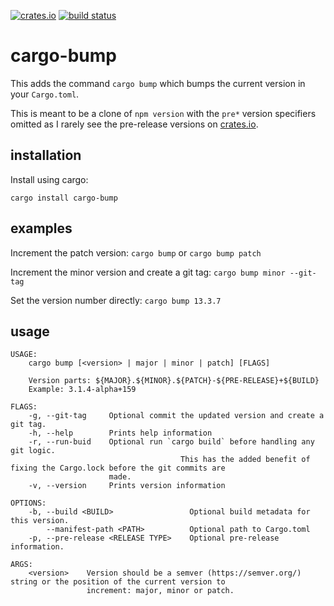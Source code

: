 [![crates.io](https://img.shields.io/crates/v/cargo-bump.svg)](https://crates.io/crates/cargo-bump)
[![build status](https://travis-ci.org/wraithan/cargo-bump.svg?branch=master)](https://travis-ci.org/wraithan/cargo-bump)
# cargo-bump

This adds the command `cargo bump` which bumps the current version in your
`Cargo.toml`.

This is meant to be a clone of `npm version` with the `pre*` version specifiers
omitted as I rarely see the pre-release versions on [crates.io](https://crates.io/).

## installation

Install using cargo:

`cargo install cargo-bump`

## examples

Increment the patch version: `cargo bump` or `cargo bump patch`

Increment the minor version and create a git tag: `cargo bump minor --git-tag`

Set the version number directly: `cargo bump 13.3.7`

## usage

```
USAGE:
    cargo bump [<version> | major | minor | patch] [FLAGS]

    Version parts: ${MAJOR}.${MINOR}.${PATCH}-${PRE-RELEASE}+${BUILD}
    Example: 3.1.4-alpha+159

FLAGS:
    -g, --git-tag     Optional commit the updated version and create a git tag.
    -h, --help        Prints help information
    -r, --run-buid    Optional run `cargo build` before handling any git logic.
                                      This has the added benefit of fixing the Cargo.lock before the git commits are
                      made.
    -v, --version     Prints version information

OPTIONS:
    -b, --build <BUILD>                 Optional build metadata for this version.
        --manifest-path <PATH>          Optional path to Cargo.toml
    -p, --pre-release <RELEASE TYPE>    Optional pre-release information.

ARGS:
    <version>    Version should be a semver (https://semver.org/) string or the position of the current version to
                 increment: major, minor or patch.
```
